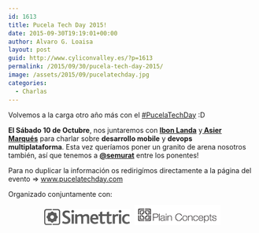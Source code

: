 ```yaml
---
id: 1613
title: Pucela Tech Day 2015!
date: 2015-09-30T19:19:01+00:00
author: Alvaro G. Loaisa
layout: post
guid: http://www.cyliconvalley.es/?p=1613
permalink: /2015/09/30/pucela-tech-day-2015/
image: /assets/2015/09/pucelatechday.jpg
categories:
  - Charlas
---
```

Volvemos a la carga otro año más con el <a href="http://www.pucelatechday.com/" target="_blank">#PucelaTechDay</a> :D

**El Sábado 10 de Octubre**, nos juntaremos con <a href="https://twitter.com/ibonilm" target="_blank"><strong>Ibon Landa</strong></a> y<a href="https://twitter.com/asiermarques" target="_blank"><strong> Asier Marqués</strong></a> para charlar sobre **desarrollo mobile** y **devops multiplataforma**. Esta vez queríamos poner un granito de arena nosotros también, así que tenemos a **<a href="https://twitter.com/semurat" target="_blank">@semurat</a>** entre los ponentes!

Para no duplicar la información os redirigímos directamente a la página del evento => <a href="http://www.pucelatechday.com" target="_blank">www.pucelatechday.com</a>

Organizado conjuntamente con:

<p style="text-align: center;">
  <a href="http://simettric.com/" target="_blank"><img class="alignnone wp-image-1616 size-full" src="/assets/2015/09/logo.png" alt="logo" width="175" height="33" /></a>  <a href="http://plainconcepts.com/" target="_blank"><img class="alignnone wp-image-1617 size-full" src="/assets/2015/09/plain-concepts.png" alt="plain-concepts" width="175" height="41" /></a>
</p>

&nbsp;

&nbsp;